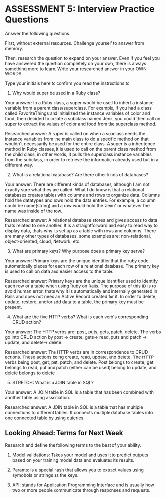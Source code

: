 # ASSESSMENT 5: Interview Practice Questions

Answer the following questions.

First, without external resources. Challenge yourself to answer from memory.

Then, research the question to expand on your answer. Even if you feel you have answered the question completely on your own, there is always something more to learn. Write your researched answer in your OWN WORDS.

Type your initials here to confirm you read the instructions:tc

1. Why would super be used in a Ruby class?

Your answer: In a Ruby class, a super would be used to inhert a instance variable from a parent class/superclass. For example, if you had a class called FavoriteThings and initialized the instance variables of color and food, then decided to create a subclass named Jenn, you could then call on super to extract the values of color and food from the superclass method.


Researched answer: A super is called on when a subclass needs the instance variables from the main class to do a specific method on that wouldn't necessarily be used for the entire class. A super is a inheritence method in Ruby classes, it is used to call on the parent class method from the child class, in other words, it pulls the superclass instance variables from the subclass, in order to retrieve the information already used but in a different way.

2. What is a relational database? Are there other kinds of databases?

Your answer: There are different kinds of databases, although I am not exactly sure what they are called. What I do know is that a relational databases creates tables with columns and rows to organize data. Columns hold the datatypes and rows hold the data entries. For example, a column could be name(string) and a row would hold the 'Jenn' or whatever the name was inside of the row.


Researched answer: A relational database stores and gives access to data thats related to one another. It is a straightforward and easy to read way to display data, thats why its set up as a table with rows and columns. There are many other types of databases, some examples are: non-relational, object-oriented, cloud, Network, etc.


3. What are primary keys? Why purpose does a primary key serve?

Your answer: Primary keys are the unique identifier that the ruby code automatically places for each row of a relational database. The primary key is used to call on data and easier access to the table.


Researched answer: Primary keys are the unique identifier used to identify each row of a table when using Ruby on Rails. The purpose of this ID is to avoid human error, thats why it is automatically and internally generated in Rails and does not need an Active Record created for it. In order to delete, update, restore, and/or add data to a table, the primary key must be present.


4. What are the five HTTP verbs? What is each verb's corresponding CRUD action?

Your answer: The HTTP verbs are: post, puts, gets, patch, delete. The verbs go into CRUD action by post -> create, gets-> read, puts and patch -> update, and delete-> delete.


Researched answer: The HTTP verbs are in correspondence to CRUD actions. These actions being create, read, update, and delete. The HTTP verbs being post, get, put, patch, and delete. Post belongs to create, get belongs to read, put and patch (either can be used) belong to update, and delete belongs to delete.


5. STRETCH: What is a JOIN table in SQL?

Your answer: A JOIN table in SQL is a table that has been combined with another table using association.


Researched answer: A JOIN table in SQL is a table that has multiple connections to different tables. It connects multiple database tables into one connected table by using quieries.


## Looking Ahead: Terms for Next Week

Research and define the following terms to the best of your ability.

1. Model validations: Takes your model and uses it to predict outputs based on your training model data and evaluates its results.


2. Params: is a special hash that allows you to extract values using symobols or strings as the keys.


3. API: stands for Application Programming Interface and is usually how two or more people communicate through responses and requests.



